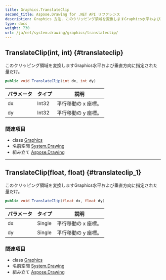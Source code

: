 ```yaml
---
title: Graphics.TranslateClip
second_title: Aspose.Drawing for .NET API リファレンス
description: Graphics 方法. このクリッピング領域を変換しますGraphics水平および垂直方向に指定された量だけ
type: docs
weight: 730
url: /ja/net/system.drawing/graphics/translateclip/
---
```

## TranslateClip(int, int) {#translateclip}

このクリッピング領域を変換しますGraphics水平および垂直方向に指定された量だけ。

```csharp
public void TranslateClip(int dx, int dy)
```

| パラメータ | タイプ | 説明 |
| --- | --- | --- |
| dx | Int32 | 平行移動の x 座標。 |
| dy | Int32 | 平行移動の y 座標。 |

### 関連項目

* class [Graphics](../)
* 名前空間 [System.Drawing](../../graphics/)
* 組み立て [Aspose.Drawing](../../../)

---

## TranslateClip(float, float) {#translateclip_1}

このクリッピング領域を変換しますGraphics水平および垂直方向に指定された量だけ。

```csharp
public void TranslateClip(float dx, float dy)
```

| パラメータ | タイプ | 説明 |
| --- | --- | --- |
| dx | Single | 平行移動の x 座標。 |
| dy | Single | 平行移動の y 座標。 |

### 関連項目

* class [Graphics](../)
* 名前空間 [System.Drawing](../../graphics/)
* 組み立て [Aspose.Drawing](../../../)


